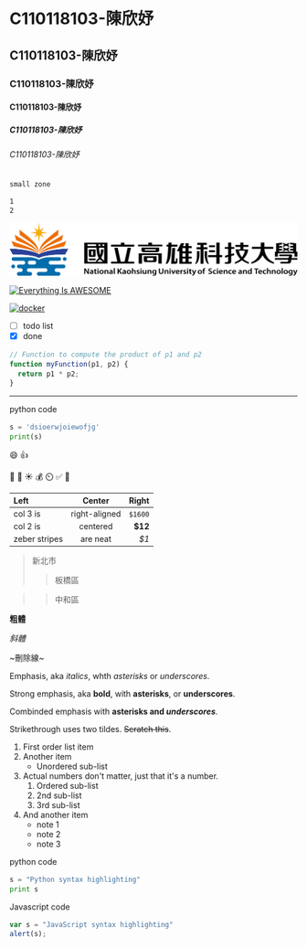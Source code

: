 # C110118103-陳欣妤
## C110118103-陳欣妤
### C110118103-陳欣妤
#### C110118103-陳欣妤
##### C110118103-陳欣妤
###### C110118103-陳欣妤

` small zone `

``` big zone
1
2
```

![NKUST](nkust.png "NKUST")

[![Everything Is AWESOME](https://img.youtube.com/vi/StTqXEQ2l-Y/0.jpg)](https://www.youtube.com/watch?v=StTqXEQ2l-Y "Everything Is AWESOME")

[![docker](https://img.youtube.com/vi/sSm2dRarhPo/0.jpg)](https://www.youtube.com/watch?v=sSm2dRarhPo)

- [ ] todo list
- [x] done

```javascript
// Function to compute the product of p1 and p2
function myFunction(p1, p2) {
  return p1 * p2;
}
```

---
python code
```python
s = 'dsioerwjoiewofjg'
print(s)
```

:smile:
:thumbsup:

:musical_keyboard:
:hamburger:
:sunny:
:moneybag: :timer_clock: :white_check_mark:
:100:

| Left          | Center           | Right        |
| :------------ | :--------------: | ------------:|
| col 3 is      |  right-aligned   | `$1600`      |
| col 2 is      |  centered        | **$12**      |
| zeber stripes |  are neat        | *$1*         |

> 新北市
> > 板橋區

> > 中和區

**粗體**

*斜體*

~刪除線~

Emphasis, aka *italics*, whth *asterisks* or _underscores_.

Strong emphasis, aka **bold**, with **asterisks**, or __underscores__.

Combinded emphasis with **asterisks and _underscores_**.

Strikethrough uses two tildes. ~~Scratch this~~.

1. First order list item
2. Another item
    *  Unordered sub-list
3. Actual numbers don't matter, just that it's a number.
    1. Ordered sub-list
    2. 2nd sub-list
    3. 3rd sub-list
4. And another item
    + note 1
    - note 2
    * note 3
  
  
python code
```python
s = "Python syntax highlighting"
print s
```

Javascript code
```javascript
var s = "JavaScript syntax highlighting"
alert(s);
```

